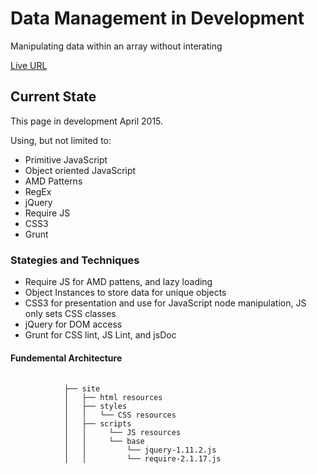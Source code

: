 <h1>Data Management in Development</h1> 
<p>Manipulating data within an array without interating</p>
<p><a href="http://jvmqueue.com/dataMethods/site/">Live URL</a></p>
<h2>Current State</h2>
<p>This page in development April 2015.</p>
<p>Using, but not limited to:</p>
<ul>
	<li>Primitive JavaScript</li>
	<li>Object oriented JavaScript</li>
	<li>AMD Patterns</li>
	<li>RegEx</li>
	<li>jQuery</li>
	<li>Require JS</li>	
	<li>CSS3</li>	
	<li>Grunt</li>
</ul>
<h3>Stategies and Techniques</h3>
<ul>
	<li>Require JS for AMD pattens, and lazy loading</li>
	<li>Object Instances to store data for unique objects</li>
	<li>CSS3 for presentation and use for JavaScript node manipulation, JS only sets CSS classes</li>
	<li>jQuery for DOM access</li>
	<li>Grunt for CSS lint, JS Lint, and jsDoc</li>
</ul>
</ul>
<h4>Fundemental Architecture</h4>
<div>
	<pre>
		<code>
			├── site
			│   ├── html resources
			│   ├── styles
			│   │   └── CSS resources
			│   ├── scripts
			│   │     └── JS resources
			│   │     └── base
			│   │         └── jquery-1.11.2.js
			│   │         └── require-2.1.17.js			            
		</code>
	</pre>
</div>


 

 
